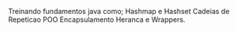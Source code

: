Treinando fundamentos java como; 
Hashmap e Hashset
Cadeias de Repeticao
POO
Encapsulamento
Heranca e Wrappers.

